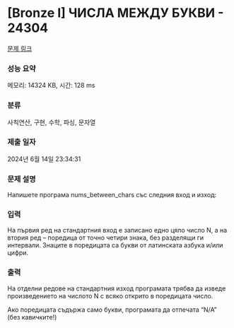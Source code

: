 # [Bronze I] ЧИСЛА МЕЖДУ БУКВИ - 24304 

[문제 링크](https://www.acmicpc.net/problem/24304) 

### 성능 요약

메모리: 14324 KB, 시간: 128 ms

### 분류

사칙연산, 구현, 수학, 파싱, 문자열

### 제출 일자

2024년 6월 14일 23:34:31

### 문제 설명

<p>Напишете програма nums_between_chars със следния вход и изход:</p>

### 입력 

 <p>На първия ред на стандартния вход е записано едно цяло число N, а на втория ред – поредица от точно четири знака, без разделящи ги интервали. Знаците в поредицата са букви от латинската азбука и/или цифри.</p>

### 출력 

 <p>На отделни редове на стандартния изход програмата трябва да изведе произведението на числото N с всяко открито в поредицата число.</p>

<p>Ако поредицата съдържа само букви, програмата да отпечата “N/A” (без кавичките!)</p>

